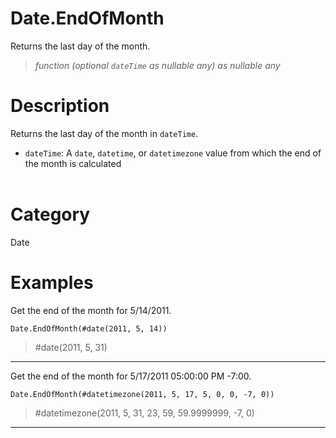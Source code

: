 ﻿# Date.EndOfMonth
Returns the last day of the month.
> _function (optional <code>dateTime</code> as nullable any) as nullable any_
# Description 
Returns the last day of the month in <code>dateTime</code>.
      <ul>
        <li><code>dateTime</code>: A <code>date</code>, <code>datetime</code>, or <code>datetimezone</code> value from which the end of the month is calculated</li>       
      </ul>
# Category 
Date
# Examples 
Get the end of the month for 5/14/2011.
```
Date.EndOfMonth(#date(2011, 5, 14))
```
> #date(2011, 5, 31)
***
Get the end of the month for 5/17/2011 05:00:00 PM -7:00.
```
Date.EndOfMonth(#datetimezone(2011, 5, 17, 5, 0, 0, -7, 0))
```
> #datetimezone(2011, 5, 31, 23, 59, 59.9999999, -7, 0)
***
